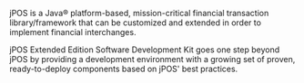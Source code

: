 jPOS is a Java® platform-based, mission-critical financial transaction library/framework that can be customized and extended in order to implement financial interchanges.

jPOS Extended Edition Software Development Kit goes one step beyond jPOS by providing a development environment with a      growing set of proven, ready-to-deploy components based on jPOS' best practices.